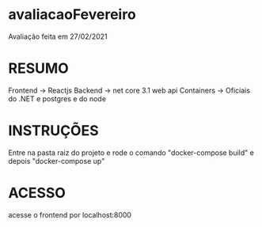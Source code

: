 # avaliacaoFevereiro
Avaliação feita em 27/02/2021
# RESUMO
Frontend -> Reactjs
Backend  -> net core 3.1 web api
Containers -> Oficiais do .NET e postgres e do node
# INSTRUÇÕES
Entre na pasta raiz do projeto e rode o comando "docker-compose build" e depois 
"docker-compose up"
# ACESSO 
acesse o frontend por localhost:8000

